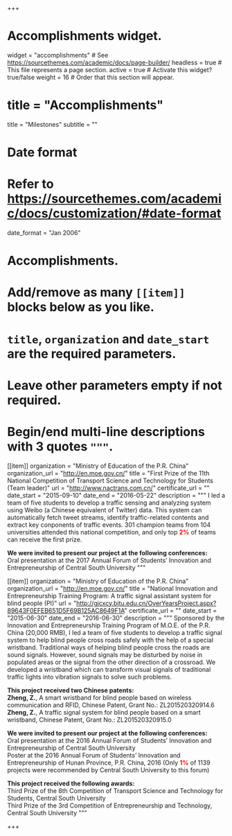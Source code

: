 +++
# Accomplishments widget.
widget = "accomplishments"  # See https://sourcethemes.com/academic/docs/page-builder/
headless = true  # This file represents a page section.
active = true  # Activate this widget? true/false
weight = 16  # Order that this section will appear.

# title = "Accomplish&shy;ments"
title = "Milestones"
subtitle = ""

# Date format
#   Refer to https://sourcethemes.com/academic/docs/customization/#date-format
date_format = "Jan 2006"

# Accomplishments.
#   Add/remove as many `[[item]]` blocks below as you like.
#   `title`, `organization` and `date_start` are the required parameters.
#   Leave other parameters empty if not required.
#   Begin/end multi-line descriptions with 3 quotes `"""`.

[[item]]
  organization = "Ministry of Education of the P.R. China"
  organization_url = "http://en.moe.gov.cn/"
  title = "First Prize of the 11th National Competition of Transport Science and Technology for Students (Team leader)"
  url = "http://www.nactrans.com.cn/"
  certificate_url = ""
  date_start = "2015-09-10"
  date_end = "2016-05-22"
  description = """
  I led a team of five students to develop a traffic sensing and analyzing system using Weibo (a Chinese equivalent of Twitter) data. This system can automatically fetch tweet streams, identify traffic-related contents and extract key conponents of traffic events. 301 champion teams from 104 universities attended this national competition, and only top <span style="color:red">**2%**</span> of teams can receive the first prize. 

  **We were invited to present our project at the following conferences:**  <br/>
  Oral presentation at the 2017 Annual Forum of Students’ Innovation and Entrepreneurship of Central South University
  """


[[item]]
  organization = "Ministry of Education of the P.R. China"
  organization_url = "http://en.moe.gov.cn/"
  title = "National Innovation and Entrepreneurship Training Program: A traffic signal assistant system for blind people (PI)"
  url = "http://gjcxcy.bjtu.edu.cn/OverYearsProject.aspx?89643F0EFEB651D5F69B125AC8649F1A"
  certificate_url = ""
  date_start = "2015-06-30"
  date_end = "2016-06-30"
  description = """
  Sponsored by the Innovation and Entrepreneurship Training Program of M.O.E. of the P.R. China (20,000 RMB), I led a team of five students to develop a traffic signal system to help blind people cross roads safely with the help of a special wristband. Traditional ways of helping blind people cross the roads are sound signals. However, sound signals may be disturbed by noise in populated areas or the signal from the other direction of a crossroad. We developed a wristband which can transform visual signals of traditional traffic lights into vibration signals to solve such problems.

  **This project received two Chinese patents:**  <br/>
  **Zheng, Z.**, A smart wristband for blind people based on wireless communication and RFID, Chinese Patent, Grant No.: ZL201520320914.6  <br/>
  **Zheng, Z.**, A traffic signal system for blind people based on a smart wristband, Chinese Patent, Grant No.: ZL201520320915.0

  **We were invited to present our project at the following conferences:**  <br/>
  Oral presentation at the 2016 Annual Forum of Students’ Innovation and Entrepreneurship of Central South University  <br/>
  Poster at the 2016 Annual Forum of Students’ Innovation and Entrepreneurship of Hunan Province, P.R. China, 2016 (Only <span style="color:red">**1%**</span> of 1139 projects were recommended by Central South University to this forum)

  **This project received the following awards:**  <br/>
  Third Prize of the 8th Competition of Transport Science and Technology for Students, Central South University  <br/>
  Third Prize of the 3rd Competition of Entrepreneurship and Technology, Central South University
  """

+++
